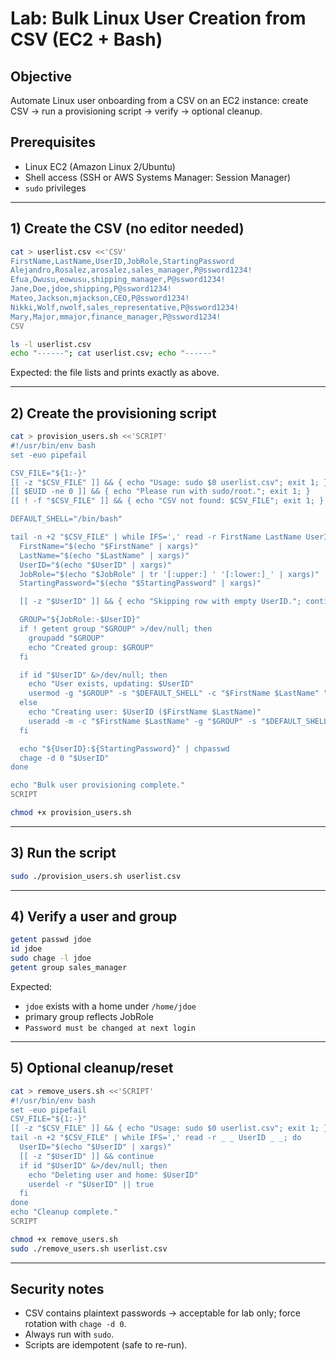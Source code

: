 # Lab: Bulk Linux User Creation from CSV (EC2 + Bash)

## Objective
Automate Linux user onboarding from a CSV on an EC2 instance: create CSV → run a provisioning script → verify → optional cleanup.

## Prerequisites
- Linux EC2 (Amazon Linux 2/Ubuntu)
- Shell access (SSH or AWS Systems Manager: Session Manager)
- `sudo` privileges

---

## 1) Create the CSV (no editor needed)

```bash
cat > userlist.csv <<'CSV'
FirstName,LastName,UserID,JobRole,StartingPassword
Alejandro,Rosalez,arosalez,sales_manager,P@ssword1234!
Efua,Owusu,eowusu,shipping_manager,P@ssword1234!
Jane,Doe,jdoe,shipping,P@ssword1234!
Mateo,Jackson,mjackson,CEO,P@ssword1234!
Nikki,Wolf,nwolf,sales_representative,P@ssword1234!
Mary,Major,mmajor,finance_manager,P@ssword1234!
CSV

ls -l userlist.csv
echo "------"; cat userlist.csv; echo "------"
```

Expected: the file lists and prints exactly as above.

---

## 2) Create the provisioning script

```bash
cat > provision_users.sh <<'SCRIPT'
#!/usr/bin/env bash
set -euo pipefail

CSV_FILE="${1:-}"
[[ -z "$CSV_FILE" ]] && { echo "Usage: sudo $0 userlist.csv"; exit 1; }
[[ $EUID -ne 0 ]] && { echo "Please run with sudo/root."; exit 1; }
[[ ! -f "$CSV_FILE" ]] && { echo "CSV not found: $CSV_FILE"; exit 1; }

DEFAULT_SHELL="/bin/bash"

tail -n +2 "$CSV_FILE" | while IFS=',' read -r FirstName LastName UserID JobRole StartingPassword; do
  FirstName="$(echo "$FirstName" | xargs)"
  LastName="$(echo "$LastName" | xargs)"
  UserID="$(echo "$UserID" | xargs)"
  JobRole="$(echo "$JobRole" | tr '[:upper:] ' '[:lower:]_' | xargs)"
  StartingPassword="$(echo "$StartingPassword" | xargs)"

  [[ -z "$UserID" ]] && { echo "Skipping row with empty UserID."; continue; }

  GROUP="${JobRole:-$UserID}"
  if ! getent group "$GROUP" >/dev/null; then
    groupadd "$GROUP"
    echo "Created group: $GROUP"
  fi

  if id "$UserID" &>/dev/null; then
    echo "User exists, updating: $UserID"
    usermod -g "$GROUP" -s "$DEFAULT_SHELL" -c "$FirstName $LastName" "$UserID"
  else
    echo "Creating user: $UserID ($FirstName $LastName)"
    useradd -m -c "$FirstName $LastName" -g "$GROUP" -s "$DEFAULT_SHELL" "$UserID"
  fi

  echo "${UserID}:${StartingPassword}" | chpasswd
  chage -d 0 "$UserID"
done

echo "Bulk user provisioning complete."
SCRIPT

chmod +x provision_users.sh
```

---

## 3) Run the script

```bash
sudo ./provision_users.sh userlist.csv
```

---

## 4) Verify a user and group

```bash
getent passwd jdoe
id jdoe
sudo chage -l jdoe
getent group sales_manager
```

Expected:
- `jdoe` exists with a home under `/home/jdoe`
- primary group reflects JobRole
- `Password must be changed at next login`

---

## 5) Optional cleanup/reset

```bash
cat > remove_users.sh <<'SCRIPT'
#!/usr/bin/env bash
set -euo pipefail
CSV_FILE="${1:-}"
[[ -z "$CSV_FILE" ]] && { echo "Usage: sudo $0 userlist.csv"; exit 1; }
tail -n +2 "$CSV_FILE" | while IFS=',' read -r _ _ UserID _ _; do
  UserID="$(echo "$UserID" | xargs)"
  [[ -z "$UserID" ]] && continue
  if id "$UserID" &>/dev/null; then
    echo "Deleting user and home: $UserID"
    userdel -r "$UserID" || true
  fi
done
echo "Cleanup complete."
SCRIPT

chmod +x remove_users.sh
sudo ./remove_users.sh userlist.csv
```

---

## Security notes
- CSV contains plaintext passwords → acceptable for lab only; force rotation with `chage -d 0`.
- Always run with `sudo`.
- Scripts are idempotent (safe to re-run).
